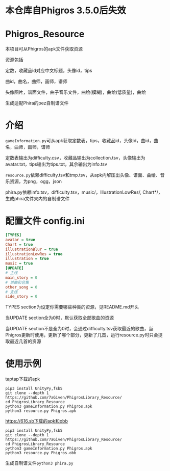 # 本仓库自Phigros 3.5.0后失效
# Phigros_Resource
本项目可从Phigros的apk文件获取资源

资源包括

定数，收藏品id对应中文标题，头像id，tips

曲id，曲名，曲师，画师，谱师

头像图片，谱面文件，曲子音乐文件，曲绘(模糊)，曲绘(低质量)，曲绘

生成适配Phira的pez自制谱文件
# 介绍

`gameInformation.py`可从apk获取定数表，tips，收藏品id，头像id，曲id，曲名，曲师，画师，谱师

定数表输出为difficulty.csv，收藏品输出为collection.tsv，头像输出为avatar.txt，tips输出为tips.txt，其余输出为info.tsv

`resource.py`依赖difficulty.tsv和tmp.tsv，从apk内解压出头像、谱面、曲绘、音乐资源，为png，ogg，json

phira.py依赖info.tsv，difficulty.tsv，music/，IllustrationLowRes/, Chart*/，生成phira文件夹内的自制谱文件
# 配置文件 config.ini
```ini
[TYPES]
avatar = true
Chart = true
illustrationBlur = true
illustrationLowRes = true
illustration = true
music = true
[UPDATE]
# 主线
main_story = 0
# 单曲和合集
other_song = 0
# 支线
side_story = 0
```
TYPES section为设定你需要哪些种类的资源，见README.md开头

当UPDATE section全为0时，默认获取全部歌曲的资源

当UPDATE section不是全为0时，会通过difficulty.tsv获取最近的歌曲，当Phigros更新时使用，更新了哪个部分，更新了几首，运行resource.py时只会提取最近几首的资源
# 使用示例
taptap下载的apk
```shell
pip3 install UnityPy,fsb5
git clone --depth 1 https://github.com/7aGiven/PhigrosLibrary_Resource/
cd PhigrosLibrary_Resource
python3 gameInformation.py Phigros.apk
python3 resource.py Phigros.apk
```
https://616.sb下载的apk和obb
```shell
pip3 install UnityPy,fsb5
git clone --depth 1 https://github.com/7aGiven/PhigrosLibrary_Resource/
cd PhigrosLibrary_Resource
python3 gameInformation.py Phigros.apk
python3 resource.py Phigros.obb
```
生成自制谱文件`python3 phira.py`

